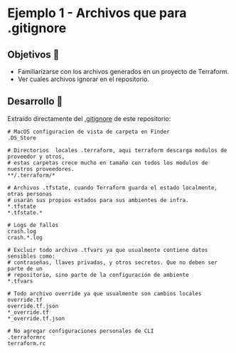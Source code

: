 # Ejemplo 1 - Archivos que para .gitignore

## Objetivos 🎯

* Familiarizarse con los archivos generados en un proyecto de Terraform.
* Ver cuales archivos ignorar en el repositorio.

## Desarrollo 📝

Extraído directamente del [.gitignore](../.gitignore) de este repositorio:

```ignore-list
# MacOS configuracion de vista de carpeta en Finder
.DS_Store

# Directorios  locales .terraform, aqui terraform descarga modulos de proveedor y otros,
# estas carpetas crece mucho en tamaño con todos los modulos de nuestros proveedores.
**/.terraform/*

# Archivos .tfstate, cuando Terraform guarda el estado localmente, otras personas
# usarán sus propios estados para sus ambientes de infra.
*.tfstate
*.tfstate.*

# Logs de fallos
crash.log
crash.*.log

# Excluir todo archivo .tfvars ya que usualmente contiene datos sensibles como:
# contraseñas, llaves privadas, y otros secretos. Que no deben ser parte de un
# repositorio, sino parte de la configuración de ambiente
*.tfvars

# Todo archivo override ya que usualmente son cambios locales
override.tf
override.tf.json
*_override.tf
*_override.tf.json

# No agregar configuraciones personales de CLI
.terraformrc
terraform.rc
```
